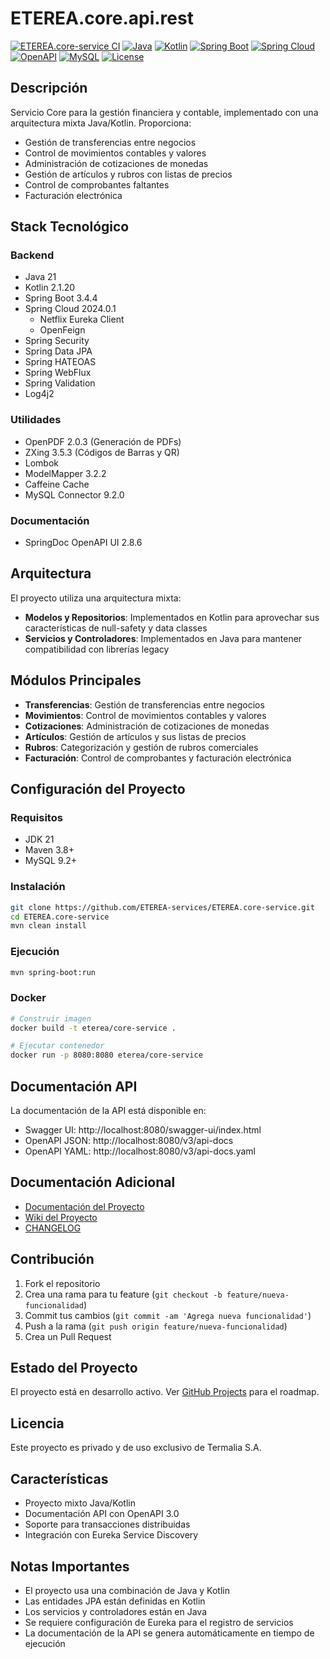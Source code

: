 # ETEREA.core.api.rest

[![ETEREA.core-service CI](https://github.com/ETEREA-services/ETEREA.core-service/actions/workflows/maven.yml/badge.svg?branch=main)](https://github.com/ETEREA-services/ETEREA.core-service/actions/workflows/maven.yml)
[![Java](https://img.shields.io/badge/Java-21-blue.svg)](https://www.oracle.com/java/technologies/javase/jdk21-archive-downloads.html)
[![Kotlin](https://img.shields.io/badge/Kotlin-2.1.20-blueviolet.svg)](https://kotlinlang.org/)
[![Spring Boot](https://img.shields.io/badge/Spring%20Boot-3.4.4-green.svg)](https://spring.io/projects/spring-boot)
[![Spring Cloud](https://img.shields.io/badge/Spring%20Cloud-2024.0.1-green.svg)](https://spring.io/projects/spring-cloud)
[![OpenAPI](https://img.shields.io/badge/OpenAPI-2.8.6-blue.svg)](https://springdoc.org/)
[![MySQL](https://img.shields.io/badge/MySQL-9.2.0-orange.svg)](https://www.mysql.com/)
[![License](https://img.shields.io/badge/License-Proprietary-red.svg)](LICENSE)

## Descripción

Servicio Core para la gestión financiera y contable, implementado con una arquitectura mixta Java/Kotlin. Proporciona:

- Gestión de transferencias entre negocios
- Control de movimientos contables y valores
- Administración de cotizaciones de monedas
- Gestión de artículos y rubros con listas de precios
- Control de comprobantes faltantes
- Facturación electrónica

## Stack Tecnológico

### Backend
- Java 21
- Kotlin 2.1.20
- Spring Boot 3.4.4
- Spring Cloud 2024.0.1
  - Netflix Eureka Client
  - OpenFeign
- Spring Security
- Spring Data JPA
- Spring HATEOAS
- Spring WebFlux
- Spring Validation
- Log4j2

### Utilidades
- OpenPDF 2.0.3 (Generación de PDFs)
- ZXing 3.5.3 (Códigos de Barras y QR)
- Lombok
- ModelMapper 3.2.2
- Caffeine Cache
- MySQL Connector 9.2.0

### Documentación
- SpringDoc OpenAPI UI 2.8.6

## Arquitectura

El proyecto utiliza una arquitectura mixta:
- **Modelos y Repositorios**: Implementados en Kotlin para aprovechar sus características de null-safety y data classes
- **Servicios y Controladores**: Implementados en Java para mantener compatibilidad con librerías legacy

## Módulos Principales

- **Transferencias**: Gestión de transferencias entre negocios
- **Movimientos**: Control de movimientos contables y valores
- **Cotizaciones**: Administración de cotizaciones de monedas
- **Artículos**: Gestión de artículos y sus listas de precios
- **Rubros**: Categorización y gestión de rubros comerciales
- **Facturación**: Control de comprobantes y facturación electrónica

## Configuración del Proyecto

### Requisitos
- JDK 21
- Maven 3.8+
- MySQL 9.2+

### Instalación
```bash
git clone https://github.com/ETEREA-services/ETEREA.core-service.git
cd ETEREA.core-service
mvn clean install
```

### Ejecución
```bash
mvn spring-boot:run
```

### Docker
```bash
# Construir imagen
docker build -t eterea/core-service .

# Ejecutar contenedor
docker run -p 8080:8080 eterea/core-service
```

## Documentación API

La documentación de la API está disponible en:

- Swagger UI: http://localhost:8080/swagger-ui/index.html
- OpenAPI JSON: http://localhost:8080/v3/api-docs
- OpenAPI YAML: http://localhost:8080/v3/api-docs.yaml

## Documentación Adicional

- [Documentación del Proyecto](https://eterea-services.github.io/ETEREA.core-service/)
- [Wiki del Proyecto](https://github.com/ETEREA-services/ETEREA.core-service/wiki)
- [CHANGELOG](CHANGELOG.md)

## Contribución

1. Fork el repositorio
2. Crea una rama para tu feature (`git checkout -b feature/nueva-funcionalidad`)
3. Commit tus cambios (`git commit -am 'Agrega nueva funcionalidad'`)
4. Push a la rama (`git push origin feature/nueva-funcionalidad`)
5. Crea un Pull Request

## Estado del Proyecto

El proyecto está en desarrollo activo. Ver [GitHub Projects](https://github.com/ETEREA-services/ETEREA.core-service/projects) para el roadmap.

## Licencia

Este proyecto es privado y de uso exclusivo de Termalia S.A.

## Características

- Proyecto mixto Java/Kotlin
- Documentación API con OpenAPI 3.0
- Soporte para transacciones distribuidas
- Integración con Eureka Service Discovery

## Notas Importantes

- El proyecto usa una combinación de Java y Kotlin
- Las entidades JPA están definidas en Kotlin
- Los servicios y controladores están en Java
- Se requiere configuración de Eureka para el registro de servicios
- La documentación de la API se genera automáticamente en tiempo de ejecución
